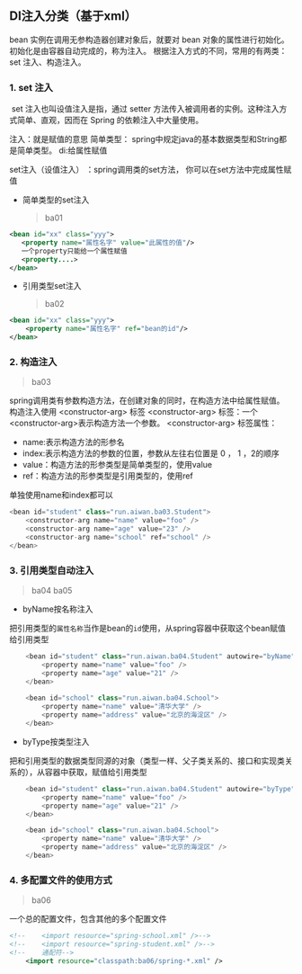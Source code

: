 ## DI注入分类（基于xml）

  bean 实例在调用无参构造器创建对象后，就要对 bean 对象的属性进行初始化。初始化是由容器自动完成的，称为注入。 根据注入方式的不同，常用的有两类：set 注入、构造注入。

### 1. set 注入

​	set 注入也叫设值注入是指，通过 setter 方法传入被调用者的实例。这种注入方式简单、直观，因而在 Spring 的依赖注入中大量使用。

注入：就是赋值的意思
简单类型： spring中规定java的基本数据类型和String都是简单类型。
di:给属性赋值

set注入（设值注入） ：spring调用类的set方法， 你可以在set方法中完成属性赋值

- 简单类型的set注入

  > ba01

 ```xml
<bean id="xx" class="yyy">
    <property name="属性名字" value="此属性的值"/>
    一个property只能给一个属性赋值
    <property....>
</bean>
 ```
- 引用类型set注入 

  > ba02

```xml
<bean id="xx" class="yyy">
    <property name="属性名字" ref="bean的id"/>
</bean>
```

### 2. 构造注入

> ba03

​	spring调用类有参数构造方法，在创建对象的同时，在构造方法中给属性赋值。
构造注入使用 \<constructor-arg> 标签
\<constructor-arg> 标签：一个\<constructor-arg>表示构造方法一个参数。
\<constructor-arg> 标签属性：

- name:表示构造方法的形参名
- index:表示构造方法的参数的位置，参数从左往右位置是 0 ， 1 ，2的顺序
- value：构造方法的形参类型是简单类型的，使用value
- ref：构造方法的形参类型是引用类型的，使用ref 

单独使用name和index都可以

```java
<bean id="student" class="run.aiwan.ba03.Student">
    <constructor-arg name="name" value="foo" />
    <constructor-arg name="age" value="23" />
    <constructor-arg name="school" ref="school" />
</bean>
```

### 3. 引用类型自动注入

> ba04 ba05

- byName按名称注入

把引用类型的`属性名称`当作是bean的`id`使用，从spring容器中获取这个bean赋值给引用类型

```java
    <bean id="student" class="run.aiwan.ba04.Student" autowire="byName">
        <property name="name" value="foo" />
        <property name="age" value="21" />
    </bean>
    
    <bean id="school" class="run.aiwan.ba04.School">
        <property name="name" value="清华大学" />
        <property name="address" value="北京的海淀区" />
    </bean>
```

- byType按类型注入

把和引用类型的数据类型同源的对象（类型一样、父子类关系的、接口和实现类关系的），从容器中获取，赋值给引用类型

```java
    <bean id="student" class="run.aiwan.ba04.Student" autowire="byType">
        <property name="name" value="foo" />
        <property name="age" value="21" />
    </bean>

    <bean id="school" class="run.aiwan.ba04.School">
        <property name="name" value="清华大学" />
        <property name="address" value="北京的海淀区" />
    </bean>
```

### 4. 多配置文件的使用方式

> ba06

一个总的配置文件，包含其他的多个配置文件

```xml
<!--    <import resource="spring-school.xml" />-->
<!--    <import resource="spring-student.xml" />-->
<!--    通配符-->
    <import resource="classpath:ba06/spring-*.xml" />
```

